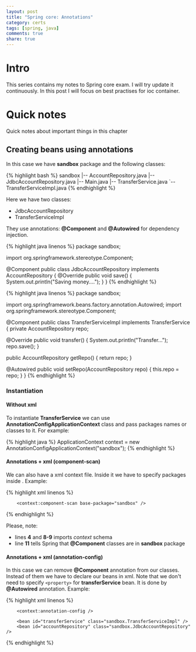 ```yaml
---
layout: post
title: "Spring core: Annotations"
category: certs
tags: [spring, java]
comments: true
share: true
---
```

# Intro

This series contains my notes to Spring core exam. I will try update it continuously. In this post I will focus on best practises for ioc container.

# Quick notes

Quick notes about important things in this chapter

## Creating beans using annotations

In this case we have **sandbox** package and the following classes:

{% highlight bash %}
sandbox
|-- AccountRepository.java
|-- JdbcAccountRepository.java
|-- Main.java
|-- TransferService.java
`-- TransferServiceImpl.java
{% endhighlight %}

Here we have two classes:

- JdbcAccountRepository
- TransferServiceImpl

They use annotations: **@Component** and **@Autowired** for dependency injection.

{% highlight java linenos %}
package sandbox;

import org.springframework.stereotype.Component;

@Component
public class JdbcAccountRepository implements AccountRepository {
  @Override
  public void save() {
    System.out.println("Saving money....");
  }
}
{% endhighlight %}

{% highlight java linenos %}
package sandbox;

import org.springframework.beans.factory.annotation.Autowired;
import org.springframework.stereotype.Component;

@Component
public class TransferServiceImpl implements TransferService {
  private AccountRepository repo;

  @Override
  public void transfer() {
    System.out.println("Transfer...");
    repo.save();
  }

  public AccountRepository getRepo() {
    return repo;
  }

  @Autowired
  public void setRepo(AccountRepository repo) {
    this.repo = repo;
  }
}
{% endhighlight %}

### Instantiation

#### Without xml

To instantiate **TransferService** we can use **AnnotationConfigApplicationContext** class and pass packages names or classes to it. For example:

{% highlight java %}
ApplicationContext context = new AnnotationConfigApplicationContext("sandbox");
{% endhighlight %}

#### Annotations + xml (component-scan)

We can also have a xml context file. Inside it we have to specify packages inside **<component-scan>**. Example:

{% highlight xml linenos %}
<?xml version="1.0" encoding="UTF-8"?>
<beans xmlns="http://www.springframework.org/schema/beans"
       xmlns:xsi="http://www.w3.org/2001/XMLSchema-instance"
       xmlns:context="http://www.springframework.org/schema/context"
       xsi:schemaLocation="
        http://www.springframework.org/schema/beans
        http://www.springframework.org/schema/beans/spring-beans.xsd
        http://www.springframework.org/schema/context
        http://www.springframework.org/schema/context/spring-context.xsd">

        <context:component-scan base-package="sandbox" />


</beans>
{% endhighlight %}

Please, note:

- lines **4** and **8-9** imports *context* schema
- line **11** tells Spring that **@Component** classes are in **sandbox** package

#### Annotations + xml (annotation-config)

In this case we can remove **@Component** annotation from our classes. Instead of them we have to declare our beans in xml. Note that we don't need to specify ```<property>``` for **transferService** bean. It is done by **@Autowired** annotation. Example:

{% highlight xml linenos %}
<?xml version="1.0" encoding="UTF-8"?>
<beans xmlns="http://www.springframework.org/schema/beans"
       xmlns:xsi="http://www.w3.org/2001/XMLSchema-instance"
       xmlns:context="http://www.springframework.org/schema/context"
       xsi:schemaLocation="
        http://www.springframework.org/schema/beans
        http://www.springframework.org/schema/beans/spring-beans.xsd
        http://www.springframework.org/schema/context
        http://www.springframework.org/schema/context/spring-context.xsd">

        <context:annotation-config />

        <bean id="transferService" class="sandbox.TransferServiceImpl" />
        <bean id="accountRepository" class="sandbox.JdbcAccountRepository" />

</beans>
{% endhighlight %}
